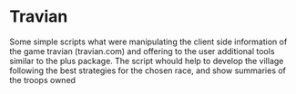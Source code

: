 # Travian

Some simple scripts what were manipulating the client side information of the game travian (travian.com) and offering to the user additional tools similar to the plus package.
The script whould help to develop the village following the best strategies for the chosen race, and show summaries of the troops owned
